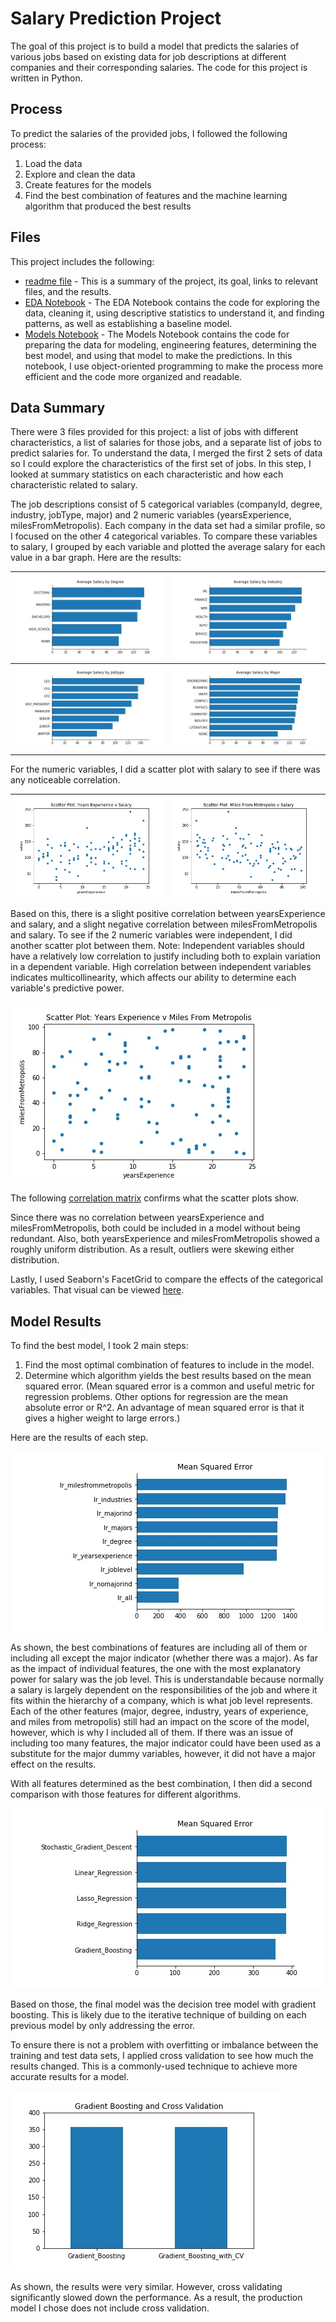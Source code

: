 # Salary Prediction Project
The goal of this project is to build a model that predicts the salaries of various jobs based on existing data for job descriptions at different companies and their corresponding salaries.  The code for this project is written in Python.

## Process
To predict the salaries of the provided jobs, I followed the following process:
1. Load the data
2. Explore and clean the data
3. Create features for the models
4. Find the best combination of features and the machine learning algorithm that produced the best results

## Files
This project includes the following:
- [readme file](https://github.com/albert-ntiri/salary_prediction_project/blob/master/README.md) - This is a summary of the project, its goal, links to relevant files, and the results.
- [EDA Notebook](https://github.com/albert-ntiri/salary_prediction_project/blob/master/Salary%20Prediction%20Notebook%20EDA.ipynb) - The EDA Notebook contains the code for exploring the data, cleaning it, using descriptive statistics to understand it, and finding patterns, as well as establishing a baseline model.
- [Models Notebook](https://github.com/albert-ntiri/salary_prediction_project/blob/master/Salary%20Prediction%20Notebook%20Models.ipynb) - The Models Notebook contains the code for preparing the data for modeling, engineering features, determining the best model, and using that model to make the predictions.  In this notebook, I use object-oriented programming to make the process more efficient and the code more organized and readable.

## Data Summary
There were 3 files provided for this project: a list of jobs with different characteristics, a list of salaries for those jobs, and a separate list of jobs to predict salaries for.  To understand the data, I merged the first 2 sets of data so I could explore the characteristics of the first set of jobs.  In this step, I looked at summary statistics on each characteristic and how each characteristic related to salary.

The job descriptions consist of 5 categorical variables (companyId, degree, industry, jobType, major) and 2 numeric variables (yearsExperience, milesFromMetropolis).  Each company in the data set had a similar profile, so I focused on the other 4 categorical variables.  To compare these variables to salary, I grouped by each variable and plotted the average salary for each value in a bar graph.  Here are the results:

| ![](charts/bar_avg_salary_by_degree.jpg) | ![](charts/bar_avg_salary_by_industry.jpg) |
|-------------|-----------|
| ![](charts/bar_avg_salary_by_jobType.jpg) | ![](charts/bar_avg_salary_by_major.jpg) |

For the numeric variables, I did a scatter plot with salary to see if there was any noticeable correlation.

| ![](charts/scatterplot_yearsExperience_salary.jpg) | ![](charts/scatterplot_milesFromMetropolis_salary.jpg) |
|-------------|-----------|

Based on this, there is a slight positive correlation between yearsExperience and salary, and a slight negative correlation between milesFromMetropolis and salary.  To see if the 2 numeric variables were independent, I did another scatter plot between them.  Note: Independent variables should have a relatively low correlation to justify including both to explain variation in a dependent variable.  High correlation between independent variables indicates multicollinearity, which affects our ability to determine each variable's predictive power.

![](charts/scatterplot_yearsExperience_milesFromMetropolis.jpg)

The following [correlation matrix](charts/correlation_matrix.csv) confirms what the scatter plots show.

Since there was no correlation between yearsExperience and milesFromMetropolis, both could be included in a model without being redundant.  Also, both yearsExperience and milesFromMetropolis showed a roughly uniform distribution.  As a result, outliers were skewing either distribution.

Lastly, I used Seaborn's FacetGrid to compare the effects of the categorical variables.  That visual can be viewed [here](charts/facetgrid_salarykde_by_industry_jobType_degree.jpg).

## Model Results
To find the best model, I took 2 main steps:
1. Find the most optimal combination of features to include in the model.
2. Determine which algorithm yields the best results based on the mean squared error.  (Mean squared error is a common and useful metric for regression problems.  Other options for regression are the mean absolute error or R^2. An advantage of mean squared error is that it gives a higher weight to large errors.)

Here are the results of each step.

![](charts/model_comparison_features.jpg)

As shown, the best combinations of features are including all of them or including all except the major indicator (whether there was a major).  As far as the impact of individual features, the one with the most explanatory power for salary was the job level.  This is understandable because normally a salary is largely dependent on the responsibilities of the job and where it fits within the hierarchy of a company, which is what job level represents.  Each of the other features (major, degree, industry, years of experience, and miles from metropolis) still had an impact on the score of the model, however, which is why I included all of them.  If there was an issue of including too many features, the major indicator could have been used as a substitute for the major dummy variables, however, it did not have a major effect on the results.

With all features determined as the best combination, I then did a second comparison with those features for different algorithms.

![](charts/model_comparison_algorithms.jpg)

Based on those, the final model was the decision tree model with gradient boosting.  This is likely due to the iterative technique of building on each previous model by only addressing the error.

To ensure there is not a problem with overfitting or imbalance between the training and test data sets, I applied cross validation to see how much the results changed.  This is a commonly-used technique to achieve more accurate results for a model.

![](charts/cv_comparison.jpg)

As shown, the results were very similar.  However, cross validating significantly slowed down the performance.  As a result, the production model I chose does not include cross validation.
